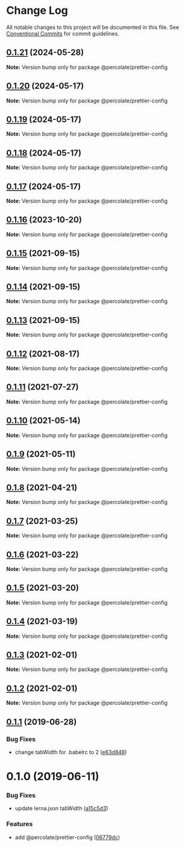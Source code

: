 # Change Log

All notable changes to this project will be documented in this file.
See [Conventional Commits](https://conventionalcommits.org) for commit guidelines.

## [0.1.21](https://github.com/percolate/blend/compare/@percolate/prettier-config@0.1.20...@percolate/prettier-config@0.1.21) (2024-05-28)

**Note:** Version bump only for package @percolate/prettier-config

## [0.1.20](https://github.com/percolate/blend/compare/@percolate/prettier-config@0.1.19...@percolate/prettier-config@0.1.20) (2024-05-17)

**Note:** Version bump only for package @percolate/prettier-config

## [0.1.19](https://github.com/percolate/blend/compare/@percolate/prettier-config@0.1.16...@percolate/prettier-config@0.1.19) (2024-05-17)

**Note:** Version bump only for package @percolate/prettier-config

## [0.1.18](https://github.com/percolate/blend/tree/master/pkgs/prettier-config/compare/@percolate/prettier-config@0.1.16...@percolate/prettier-config@0.1.18) (2024-05-17)

**Note:** Version bump only for package @percolate/prettier-config

## [0.1.17](https://github.com/percolate/blend/tree/master/pkgs/prettier-config/compare/@percolate/prettier-config@0.1.16...@percolate/prettier-config@0.1.17) (2024-05-17)

**Note:** Version bump only for package @percolate/prettier-config

## [0.1.16](https://github.com/percolate/blend/tree/master/pkgs/prettier-config/compare/@percolate/prettier-config@0.1.15...@percolate/prettier-config@0.1.16) (2023-10-20)

**Note:** Version bump only for package @percolate/prettier-config

## [0.1.15](https://github.com/percolate/blend/tree/master/pkgs/prettier-config/compare/@percolate/prettier-config@0.1.14...@percolate/prettier-config@0.1.15) (2021-09-15)

**Note:** Version bump only for package @percolate/prettier-config

## [0.1.14](https://github.com/percolate/blend/tree/master/pkgs/prettier-config/compare/@percolate/prettier-config@0.1.13...@percolate/prettier-config@0.1.14) (2021-09-15)

**Note:** Version bump only for package @percolate/prettier-config

## [0.1.13](https://github.com/percolate/blend/tree/master/pkgs/prettier-config/compare/@percolate/prettier-config@0.1.12...@percolate/prettier-config@0.1.13) (2021-09-15)

**Note:** Version bump only for package @percolate/prettier-config

## [0.1.12](https://github.com/percolate/blend/tree/master/pkgs/prettier-config/compare/@percolate/prettier-config@0.1.11...@percolate/prettier-config@0.1.12) (2021-08-17)

**Note:** Version bump only for package @percolate/prettier-config

## [0.1.11](https://github.com/percolate/blend/tree/master/pkgs/prettier-config/compare/@percolate/prettier-config@0.1.10...@percolate/prettier-config@0.1.11) (2021-07-27)

**Note:** Version bump only for package @percolate/prettier-config

## [0.1.10](https://github.com/percolate/blend/tree/master/pkgs/prettier-config/compare/@percolate/prettier-config@0.1.9...@percolate/prettier-config@0.1.10) (2021-05-14)

**Note:** Version bump only for package @percolate/prettier-config

## [0.1.9](https://github.com/percolate/blend/tree/master/pkgs/prettier-config/compare/@percolate/prettier-config@0.1.7...@percolate/prettier-config@0.1.9) (2021-05-11)

**Note:** Version bump only for package @percolate/prettier-config

## [0.1.8](https://github.com/percolate/blend/tree/master/pkgs/prettier-config/compare/@percolate/prettier-config@0.1.7...@percolate/prettier-config@0.1.8) (2021-04-21)

**Note:** Version bump only for package @percolate/prettier-config

## [0.1.7](https://github.com/percolate/blend/tree/master/pkgs/prettier-config/compare/@percolate/prettier-config@0.1.6...@percolate/prettier-config@0.1.7) (2021-03-25)

**Note:** Version bump only for package @percolate/prettier-config

## [0.1.6](https://github.com/percolate/blend/tree/master/pkgs/prettier-config/compare/@percolate/prettier-config@0.1.5...@percolate/prettier-config@0.1.6) (2021-03-22)

**Note:** Version bump only for package @percolate/prettier-config

## [0.1.5](https://github.com/percolate/blend/tree/master/pkgs/prettier-config/compare/@percolate/prettier-config@0.1.4...@percolate/prettier-config@0.1.5) (2021-03-20)

**Note:** Version bump only for package @percolate/prettier-config

## [0.1.4](https://github.com/percolate/blend/tree/master/pkgs/prettier-config/compare/@percolate/prettier-config@0.1.3...@percolate/prettier-config@0.1.4) (2021-03-19)

**Note:** Version bump only for package @percolate/prettier-config

## [0.1.3](https://github.com/percolate/blend/tree/master/pkgs/prettier-config/compare/@percolate/prettier-config@0.1.1...@percolate/prettier-config@0.1.3) (2021-02-01)

**Note:** Version bump only for package @percolate/prettier-config

## [0.1.2](https://github.com/percolate/blend/tree/master/pkgs/prettier-config/compare/@percolate/prettier-config@0.1.1...@percolate/prettier-config@0.1.2) (2021-02-01)

**Note:** Version bump only for package @percolate/prettier-config

## [0.1.1](https://github.com/percolate/blend/tree/master/pkgs/prettier-config/compare/@percolate/prettier-config@0.1.0...@percolate/prettier-config@0.1.1) (2019-06-28)

### Bug Fixes

-   change tabWidth for .babelrc to 2 ([e63d848](https://github.com/percolate/blend/tree/master/pkgs/prettier-config/commit/e63d848))

# 0.1.0 (2019-06-11)

### Bug Fixes

-   update lerna.json tabWidth ([a15c5d3](https://github.com/percolate/blend/tree/master/pkgs/prettier-config/commit/a15c5d3))

### Features

-   add @percolate/prettier-config ([06779dc](https://github.com/percolate/blend/tree/master/pkgs/prettier-config/commit/06779dc))
